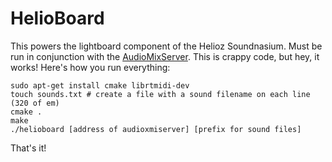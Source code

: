 # HelioBoard

This powers the lightboard component of the Helioz Soundnasium. Must be run in conjunction with the [AudioMixServer](https://github.com/helioz-camp/audiomixserver). This is crappy code, but hey, it works! Here's how you run everything:
```
sudo apt-get install cmake librtmidi-dev
touch sounds.txt # create a file with a sound filename on each line (320 of em)
cmake .
make
./helioboard [address of audioxmiserver] [prefix for sound files]
```
That's it!
